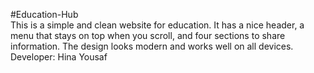 #Education-Hub<br>
This is a simple and clean website for education. It has a nice header, a menu that stays on top when you scroll, and four sections to share information. The design looks modern and works well on all devices.
<br>
Developer: Hina Yousaf
